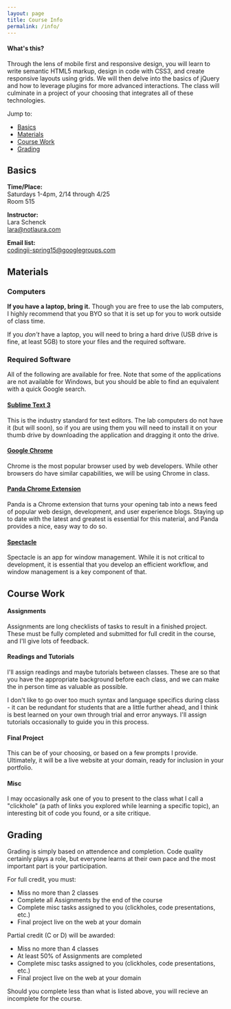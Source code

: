 ```yaml
---
layout: page
title: Course Info
permalink: /info/
---
```


#### What's this?

Through the lens of mobile first and responsive design, you will learn to write semantic HTML5 markup, design in code with CSS3, and create responsive layouts using grids. We will then delve into the basics of jQuery and how to leverage plugins for more advanced interactions. The class will culminate in a project of your choosing that integrates all of these technologies.


Jump to:

* [Basics](#basics)
* [Materials](#materials)
* [Course Work](#course-work)
* [Grading](#grading)

## Basics

**Time/Place:**<br>
Saturdays 1-4pm, 2/14 through 4/25<br>
Room 515

**Instructor:**<br>
Lara Schenck<br>
[lara@notlaura.com](mailto:lara@notlaura.com)<br>

**Email list:**<br>
codingii-spring15@googlegroups.com <br>

## Materials

### Computers

**If you have a laptop, bring it.** Though you are free to use the lab computers, I highly recommend that you BYO so that it is set up for you to work outside of class time. 

If you _don't_ have a laptop, you will need to bring a hard drive (USB drive is fine, at least 5GB) to store your files and the required software.

### Required Software
All of the following are available for free. Note that some of the applications are not available for Windows, but you should be able to find an equivalent with a quick Google search.

#### [Sublime Text 3](http://www.sublimetext.com/3)
This is the industry standard for text editors. The lab computers do not have it (but will soon), so if you are using them you will need to install it on your thumb drive by downloading the application and dragging it onto the drive.

#### [Google Chrome](http://www.google.com/chrome/)
Chrome is the most popular browser used by web developers. While other browsers do have similar capabilities, we will be using Chrome in class.

#### [Panda Chrome Extension](https://chrome.google.com/webstore/detail/panda-hacker-news-dribbbl/jhiocdmmaannaccoofjfmjpbfkogmnap?hl=en)
Panda is a Chrome extension that turns your opening tab into a news feed of popular web design, development, and user experience blogs. Staying up to date with the latest and greatest is essential for this material, and Panda provides a nice, easy way to do so.

#### [Spectacle](http://spectacleapp.com/)
Spectacle is an app for window management. While it is not critical to development, it is essential that you develop an efficient workflow, and window management is a key component of that.


## Course Work

#### Assignments

Assignments are long checklists of tasks to result in a finished project. These must be fully completed and submitted for full credit in the course, and I'll give lots of feedback. 

#### Readings and Tutorials

I'll assign readings and maybe tutorials between classes. These are so that you have the appropriate background before each class, and we can make the in person time as valuable as possible.

I don't like to go over too much syntax and language specifics during class - it can be redundant for students that are a little further ahead, and I think is best learned on your own through trial and error anyways. I'll assign tutorials occasionally to guide you in this process.

#### Final Project

This can be of your choosing, or based on a few prompts I provide. Ultimately, it will be a live website at your domain, ready for inclusion in your portfolio.

#### Misc 

I may occasionally ask one of you to present to the class what I call a "clickhole" (a path of links you explored while learning a specific topic), an interesting bit of code you found, or a site critique.

## Grading

Grading is simply based on attendence and completion. Code quality certainly plays a role, but everyone learns at their own pace and the most important part is your participation.

For full credit, you must:

* Miss no more than 2 classes
* Complete all Assignments by the end of the course
* Complete misc tasks assigned to you (clickholes, code presentations, etc.)
* Final project live on the web at your domain

Partial credit (C or D) will be awarded:

* Miss no more than 4 classes
* At least 50% of Assignments are completed
* Complete misc tasks assigned to you (clickholes, code presentations, etc.)
* Final project live on the web at your domain

Should you complete less than what is listed above, you will recieve an incomplete for the course.
